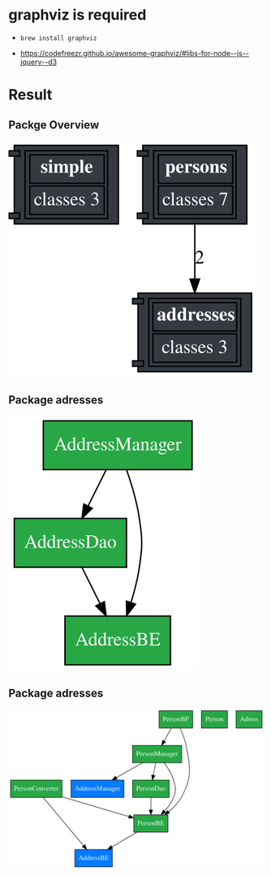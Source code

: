 # graphviz is required

- `brew install graphviz`

- https://codefreezr.github.io/awesome-graphviz/#libs-for-node--js--jquery--d3

# Result

## Packge Overview
<img src="test.project.svg">

## Package adresses
<img src="org.sterl.testproject.addresses.svg">

## Package adresses

<img src="org.sterl.testproject.persons.svg">